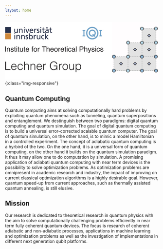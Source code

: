 ```yaml
---
layout: home
---
```


![Group Logo](/assets/images/header.jpg){:class="img-responsive"}

Quantum Computing
---------

Quantum computing aims at solving computationally hard problems by exploiting quantum phenomena such as tunneling, quantum superpositions and entanglement. We destinguish between two paradigms: digital quantum computing and quantum simulation. The goal of digital quantum computing is to build a universal error-corrected scalable quantum computer. The goal of quantum simulation, on the other hand, is to mimic a model Hamiltonian in a controlled experiment. The concept of adiabatic quantum computing is a hyrbird of the two. On the one hand, it is a universal form of quantum computing, on the other hand it builds on the quantum simulation paradigm. It thus it may allow one to do computation by simulation. A promising application of adiabati quantum computing with near term devices is the possibility to solve optimization problems. As optimization problems are omnipresent in academic research and industry, the impact of improving on current classical optimization algorithms is a highly desirable goal. However, quantum speed-up from current approaches, such as thermally assisted quantum annealing, is still elusive.

Mission
---------
Our research is dedicated to theoretical research in quantum physics with the aim to solve computationally challenging problems efficiently in near term fully coherent quantum devices. The focus is research of coherent adiabatic and non-adiabatic processes, applications in machine learning and optimization problems as well as the investigation of implementations in different next generation qubit platforms.
